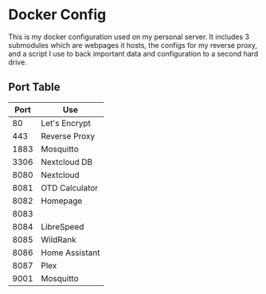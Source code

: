 # Docker Config

This is my docker configuration used on my personal server. It includes 3 submodules which are webpages it hosts, the configs for my reverse proxy, and a script I use to back important data and configuration to a second hard drive.

## Port Table

|Port|Use           |
|----|--------------|
|80  |Let's Encrypt |
|443 |Reverse Proxy |
|1883|Mosquitto     |
|3306|Nextcloud DB  |
|8080|Nextcloud     |
|8081|OTD Calculator|
|8082|Homepage      |
|8083|              |
|8084|LibreSpeed    |
|8085|WildRank      |
|8086|Home Assistant|
|8087|Plex          |
|9001|Mosquitto     |